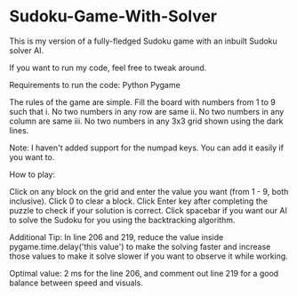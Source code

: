 # Sudoku-Game-With-Solver
This is my version of a fully-fledged Sudoku game with an inbuilt Sudoku solver AI. 

If you want to run my code, feel free to tweak around.

Requirements to run the code:
Python
Pygame

The rules of the game are simple.
Fill the board with numbers from 1 to 9 such that
i. No two numbers in any row are same
ii. No two numbers in any column are same
iii. No two numbers in any 3x3 grid shown using the dark lines.

Note: I haven't added support for the numpad keys. You can add it easily if you want to.

How to play:

Click on any block on the grid and enter the value you want (from 1 - 9, both inclusive).
Click 0 to clear a block.
Click Enter key after completing the puzzle to check if your solution is correct.
Click spacebar if you want our AI to solve the Sudoku for you using the backtracking algorithm.

Additional Tip: In line 206 and 219, reduce the value inside pygame.time.delay('this value') to make the solving faster and increase those values to make it solve slower 
if you want to observe it while working.

Optimal value: 2 ms for the line 206, and comment out line 219 for a good balance between speed and visuals.
